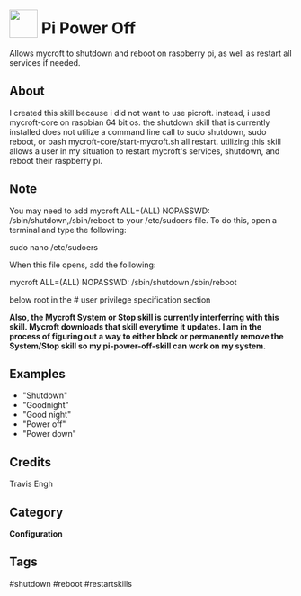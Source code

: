 # <img src="https://raw.githack.com/FortAwesome/Font-Awesome/master/svgs/solid/bug.svg" card_color="#F1F3F4" width="50" height="50" style="vertical-align:bottom"/> Pi Power Off
Allows mycroft to shutdown and reboot on raspberry pi, as well as restart all services if needed.

## About
I created this skill because i did not want to use picroft. instead, i used mycroft-core on raspbian 64 bit os. the shutdown skill that is currently installed does not utilize a command line call to sudo shutdown, sudo reboot, or bash mycroft-core/start-mycroft.sh all restart. utilizing this skill allows a user in my situation to restart mycroft's services, shutdown, and reboot their raspberry pi.

## Note
You may need to add mycroft ALL=(ALL) NOPASSWD: /sbin/shutdown,/sbin/reboot to your /etc/sudoers file. To do this, open a terminal and type the following:

sudo nano /etc/sudoers

When this file opens, add the following:

mycroft ALL=(ALL) NOPASSWD: /sbin/shutdown,/sbin/reboot 

below root in the # user privilege specification section

**Also, the Mycroft System or Stop skill is currently interferring with this skill. Mycroft downloads that skill everytime it updates. I am in the process of figuring out a way to either block or permanently remove the System/Stop skill so my pi-power-off-skill can work on my system.**

## Examples
* "Shutdown"
* "Goodnight"
* "Good night"
* "Power off"
* "Power down"

## Credits
Travis Engh

## Category
**Configuration**

## Tags
#shutdown
#reboot
#restartskills

